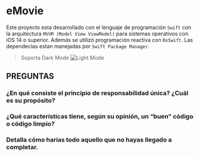 # eMovie

Este proyecto esta desarrollado con el lenguaje de programación `Swift` con la arquitectura `MVVM (Model View ViewModel)` para sistemas operativos con iOS 14 o superior. Además se utilizó programación reactiva con `RxSwift`. Las dependecias estan manejadas por `Swift Package Manager`. 

> Soporta Dark Mode
![Light Mode](https://firebasestorage.googleapis.com/v0/b/meniuz.appspot.com/o/FCMImages%2FeMovie%2FeMovie.png?alt=media&token=3b0ff8d2-f90e-41d3-95b5-95420d3f5e44)

## PREGUNTAS

### ¿En qué consiste el principio de responsabilidad única? ¿Cuál es su propósito?

### ¿Qué características tiene, según su opinión, un “buen” código o código limpio?

### Detalla cómo harías todo aquello que no hayas llegado a completar.
